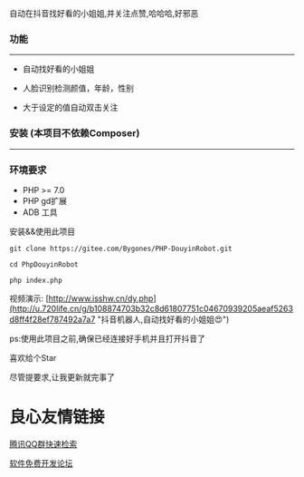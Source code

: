 
 

 
 
 

 自动在抖音找好看的小姐姐,并关注点赞,哈哈哈,好邪恶 

 
 
 
 
 

### 功能
--- 
* 自动找好看的小姐姐

* 人脸识别检测颜值，年龄，性别

* 大于设定的值自动双击关注

### 安装 (本项目不依赖Composer)
---

### 环境要求
* PHP >= 7.0
* PHP  gd扩展
* ADB 工具

安装&&使用此项目
```
git clone https://gitee.com/Bygones/PHP-DouyinRobot.git

cd PhpDouyinRobot

php index.php

```
视频演示: [http://www.isshw.cn/dy.php](http://u.720life.cn/g/b108874703b32c8d61807751c04670939205aeaf5263d8ff4f28ef787492a7a7  "抖音机器人,自动找好看的小姐姐😍")

ps:使用此项目之前,确保已经连接好手机并且打开抖音了

喜欢给个Star

尽管提要求,让我更新就完事了



 # 良心友情链接

[腾讯QQ群快速检索](http://u.720life.cn/s/8cf73f7c)

[软件免费开发论坛](http://u.720life.cn/s/bbb01dc0)